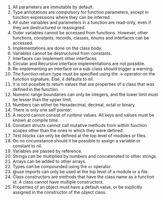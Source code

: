 1. All parameters are immutable by default.
2. Type annotations are compulsory for function parameters, except in function expressions where they can be inferred.
3. All outer variables and parameters in a function are read-only, even if they are destructured or reassigned.
4. Outer variables cannot be accessed from functions. However, other functions, constants, records, classes, enums and interfaces can be accessed.
5. Implementations are done on the class body.
6. Variables cannot be destructured from constants.
7. Interfaces can implement other interfaces.
8. Circular and Recursive interface implementations are not possible.
9. Re-implementing an interface on a sub-class should trigger a warning.
10. The function return type must be specified using the -> operator on the function signature. Else, it defaults to nil.
11. It is not possible to return values that are properties of a class that was defined in the function.
12. Numeric range boundaries can only be integers, and the lower limit must be lesser than the upper limit.
13. Numbers can either be Hexadecimal, decimal, octal or binary.
14. There is only one self pointer.
15. A record cannot consist of runtime values. All keys and values must be known at compile time.
16. Constant structs cannot call mutative methods from within function scopes other than the ones in which they were defined.
17. Test blocks can only be defined at the top level of modules or files.
18. On no circumstance should it be possible to assign a variable or constant to nil.
19. Variables are passed by reference.
20. Strings can be multiplied by numbers and concatenated to other strings.
21. Arrays can be added to other arrays.
22. Types can be compounded using the `or` operator.
23. @use imports can only be used at the top level of a module or a file.
24. Class constructors are methods that have the class name as a function id. A class cannot have multiple constructors.
25. Properties of an object must have a default value, or be explicitly assigned in the constructor of the object class.
